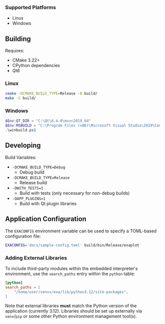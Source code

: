 ### Supported Platforms
- Linux
- Windows


## Building

Requires:
- CMake 3.22+
- CPython dependencies
- Qt6

### Linux
```sh
cmake -DCMAKE_BUILD_TYPE=Release -B build/
make -C build/
```

### Windows
```powershell
$Env:QT_DIR = "C:\Qt\6.4.0\msvc2019_64"
$Env:MSBUILD = "C:\Program Files (x86)\Microsoft Visual Studio\2019\Community\MSBuild\Current\Bin\MSBuild.exe"
.\winbuild.ps1
```


## Developing

Build Variables:
- `-DCMAKE_BUILD_TYPE=Debug`
    - Debug build
- `-DCMAKE_BUILD_TYPE=Release`
    - Release build
- `-DWITH_TESTS=1`
    - Build with tests (only necessary for non-debug builds)
- `-DAPP_PLUGINS=1`
    - Build with Qt plugin libraries


## Application Configuration
The `EXACONFIG` environment variable can be used to specify a TOML-based configuration file:
```sh
EXACONFIG='docs/sample-config.toml' build/bin/Release/exaplot
```

### Adding External Libraries
To include third-party modules within the embedded interpreter's environment, use the `search_paths`
entry within the `python` table:
```toml
[python]
search_paths = [
    "/home/user/venvs/exa/lib/python3.12/site-packages",
]
```
Note that external libraries **must** match the Python version of the application (currently 3.12).
Libraries should be set up externally via `venv`/`pip` or some other Python environment management
tool(s).
